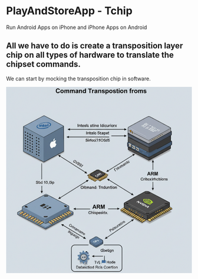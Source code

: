 # PlayAndStoreApp - Tchip
Run Android Apps on iPhone and iPhone Apps on Android

## All we have to do is create a transposition layer chip on all types of hardware to translate the chipset commands.
We can start by mocking the transposition chip in software.

![alt text](tchip.png)
